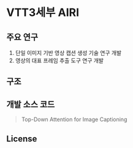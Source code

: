 # VTT3세부 AIRI
## 주요 연구
  1. 단일 이미지 기반 영상 캡션 생성 기술 연구 개발
  2. 영상의 대표 프레임 추출 도구 연구 개발

  
## 구조

## 개발 소스 코드
>Top-Down Attention for Image Captioning

## License